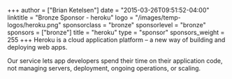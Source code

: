 +++
author = ["Brian Ketelsen"]
date = "2015-03-26T09:51:52-04:00"
linktitle = "Bronze Sponsor - heroku"
logo = "/images/temp-logos/heroku.png"
sponsorclass = "bronze"
sponsorlevel = "bronze"
sponsors = ["bronze"]
title = "heroku"
type = "sponsor"
sponsors_weight = 255
+++
Heroku is a cloud application platform – a new way of building and deploying web apps.

Our service lets app developers spend their time on their application code, not managing servers, deployment, ongoing operations, or scaling.

